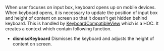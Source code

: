 When user focuses on input box, keyboard opens up on mobile devices. When keyboard opens, it is necessary to update the position of input box and height of content on screen
so that it doesn't get hidden behind keyboard. This is handled by [KeyboardCompatibleView](https://github.com/GetStream/stream-chat-react-native/blob/main/package/src/components/KeyboardCompatibleView/KeyboardCompatibleView.tsx) which
is a HOC. It creates a context which contain following function.

- **dismissKeyboard** Dismisses the keyboard and adjusts the height of content on screen.
